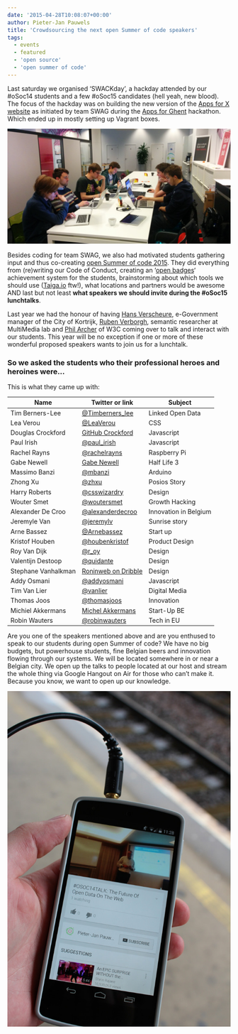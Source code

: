 ```yaml
---
date: '2015-04-28T10:08:07+00:00'
author: Pieter-Jan Pauwels
title: 'Crowdsourcing the next open Summer of code speakers'
tags:
  - events
  - featured
  - 'open source'
  - 'open summer of code'
---
```


Last saturday we organised ‘SWACKday’, a hackday attended by our #oSoc14 students and a few #oSoc15 candidates (hell yeah, new blood). The focus of the hackday was on building the new version of the [Apps for X website](https://docs.google.com/presentation/d/18KvHnLEbuhrlVyNRbtPvkDPdFZlmRzFbk6oivs9nx3Q/edit#slide=id.p) as initiated by team SWAG during the [Apps for Ghent](http://appsforghent.be/) hackathon. Which ended up in mostly setting up Vagrant boxes.

![IMG_20150425_105912](IMG_20150425_105912-1024x526.png)

Besides coding for team SWAG, we also had motivated students gathering input and thus co-creating [open Summer of code 2015](http://2015.summerofcode.be/). They did everything from (re)writing our Code of Conduct, creating an ‘[open badges](http://openbadges.org/)‘ achievement system for the students, brainstorming about which tools we should use ([Taiga.io](https://taiga.io/) ftw!), what locations and partners would be awesome AND last but not least **what speakers we should invite during the #oSoc15 lunchtalks**.

Last year we had the honour of having [Hans Verscheure](https://twitter.com/hansverscheure), e-Government manager of the City of Kortrijk, [Ruben Verborgh](https://twitter.com/RubenVerborgh), semantic researcher at MultiMedia lab and [Phil Archer](https://twitter.com/philarcher1) of W3C coming over to talk and interact with our students. This year will be no exception if one or more of these wonderful proposed speakers wants to join us for a lunchtalk.

### So we asked the students who their professional heroes and heroines were…

This is what they came up with:

| Name                | Twitter or link                                                         | Subject               |
| ------------------- | ----------------------------------------------------------------------- | --------------------- |
| Tim Berners-Lee     | [@Timberners_lee](https://twitter.com/timberners_lee)                   | Linked Open Data      |
| Lea Verou           | [@LeaVerou](https://twitter.com/LeaVerou)                               | CSS                   |
| Douglas Crockford   | [GitHub Crockford](https://github.com/douglascrockford)                 | Javascript            |
| Paul Irish          | [@paul_irish](https://twitter.com/paul_irish)                           | Javascript            |
| Rachel Rayns        | [@rachelrayns](https://twitter.com/rachelrayns)                         | Raspberry Pi          |
| Gabe Newell         | [Gabe Newell](http://www.forbes.com/profile/gabe-newell/)               | Half Life 3           |
| Massimo Banzi       | [@mbanzi](https://twitter.com/mbanzi)                                   | Arduino               |
| Zhong Xu            | [@zhxu](https://twitter.com/zhxu)                                       | Posios Story          |
| Harry Roberts       | [@csswizardry](https://twitter.com/csswizardry)                         | Design                |
| Wouter Smet         | [@woutersmet](https://twitter.com/woutersmet)                           | Growth Hacking        |
| Alexander De Croo   | [@alexanderdecroo](https://twitter.com/alexanderdecroo)                 | Innovation in Belgium |
| Jeremyle Van        | [@jeremylv](https://twitter.com/jeremylv)                               | Sunrise story         |
| Arne Bassez         | [@Arnebassez](https://twitter.com/Arnebassez)                           | Start up              |
| Kristof Houben      | [@houbenkristof](https://twitter.com/houbenkristof)                     | Product Design        |
| Roy Van Dijk        | [@r_oy](https://twitter.com/r_oy)                                       | Design                |
| Valentijn Destoop   | [@quidante](https://twitter.com/quidante)                               | Design                |
| Stephane Vanhalkman | [Roninweb on Dribble](https://dribbble.com/roninweb)                    | Design                |
| Addy Osmani         | [@addyosmani](https://twitter.com/addyosmani)                           | Javascript            |
| Tim Van Lier        | [@vanlier](https://twitter.com/vanlier)                                 | Digital Media         |
| Thomas Joos         | [@thomasjoos](https://twitter.com/thomasjoos)                           | Innovation            |
| Michiel Akkermans   | [Michel Akkermans](https://www.clear2pay.com/about-us/michel-akkermans) | Start-Up BE           |
| Robin Wauters       | [@robinwauters](https://twitter.com/robinwauters)                       | Tech in EU            |

Are you one of the speakers mentioned above and are you enthused to speak to our students during open Summer of code? We have no big budgets, but powerhouse students, fine Belgian beers and innovation flowing through our systems. We will be located somewhere in or near a Belgian city. We open up the talks to people located at our host and stream the whole thing via Google Hangout on Air for those who can’t make it. Because you know, we want to open up our knowledge.

![Phil Archer live](14754163796_416fba00af_k-683x1024.jpg)
